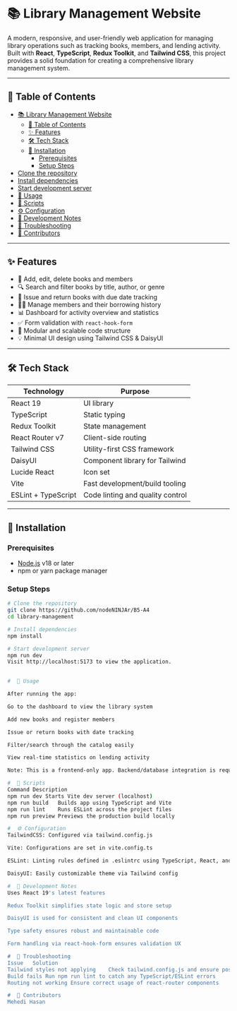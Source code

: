 # 📚 Library Management Website

A modern, responsive, and user-friendly web application for managing library operations such as tracking books, members, and lending activity. Built with **React**, **TypeScript**, **Redux Toolkit**, and **Tailwind CSS**, this project provides a solid foundation for creating a comprehensive library management system.

---

## 📑 Table of Contents

- [📚 Library Management Website](#-library-management-website)
  - [📑 Table of Contents](#-table-of-contents)
  - [✨ Features](#-features)
  - [🛠 Tech Stack](#-tech-stack)
  - [🚀 Installation](#-installation)
    - [Prerequisites](#prerequisites)
    - [Setup Steps](#setup-steps)
- [Clone the repository](#clone-the-repository)
- [Install dependencies](#install-dependencies)
- [Start development server](#start-development-server)
- [📘 Usage](#-usage)
- [📂 Scripts](#-scripts)
- [⚙️ Configuration](#️-configuration)
- [🧪 Development Notes](#-development-notes)
- [🐞 Troubleshooting](#-troubleshooting)
- [👥 Contributors](#-contributors)

---

## ✨ Features

- 📖 Add, edit, delete books and members
- 🔍 Search and filter books by title, author, or genre
- 🔄 Issue and return books with due date tracking
- 🧑‍💼 Manage members and their borrowing history
- 📊 Dashboard for activity overview and statistics
- ✅ Form validation with `react-hook-form`
- 🧩 Modular and scalable code structure
- 💡 Minimal UI design using Tailwind CSS & DaisyUI

---

## 🛠 Tech Stack

| Technology             | Purpose                            |
|------------------------|------------------------------------|
| React 19               | UI library                         |
| TypeScript             | Static typing                      |
| Redux Toolkit          | State management                   |
| React Router v7        | Client-side routing                |
| Tailwind CSS           | Utility-first CSS framework        |
| DaisyUI                | Component library for Tailwind     |
| Lucide React           | Icon set                           |
| Vite                   | Fast development/build tooling     |
| ESLint + TypeScript    | Code linting and quality control   |

---

## 🚀 Installation

### Prerequisites

- [Node.js](https://nodejs.org/) v18 or later
- npm or yarn package manager

### Setup Steps

```bash
# Clone the repository
git clone https://github.com/nodeNINJAr/B5-A4
cd library-management

# Install dependencies
npm install

# Start development server
npm run dev
Visit http://localhost:5173 to view the application.

 
#  📘 Usage

After running the app:

Go to the dashboard to view the library system

Add new books and register members

Issue or return books with date tracking

Filter/search through the catalog easily

View real-time statistics on lending activity

Note: This is a frontend-only app. Backend/database integration is required for full production use.

#  📂 Scripts
Command	Description
npm run dev	Starts Vite dev server (localhost)
npm run build	Builds app using TypeScript and Vite
npm run lint	Runs ESLint across the project files
npm run preview	Previews the production build locally

#  ⚙️ Configuration
TailwindCSS: Configured via tailwind.config.js

Vite: Configurations are set in vite.config.ts

ESLint: Linting rules defined in .eslintrc using TypeScript, React, and Hooks plugins

DaisyUI: Easily customizable theme via Tailwind config

#  🧪 Development Notes
Uses React 19's latest features

Redux Toolkit simplifies state logic and store setup

DaisyUI is used for consistent and clean UI components

Type safety ensures robust and maintainable code

Form handling via react-hook-form ensures validation UX

#  🐞 Troubleshooting
Issue	Solution
Tailwind styles not applying	Check tailwind.config.js and ensure postcss is setup
Build fails	Run npm run lint to catch any TypeScript/ESLint errors
Routing not working	Ensure correct usage of react-router components

#  👥 Contributors
Mehedi Hasan 

